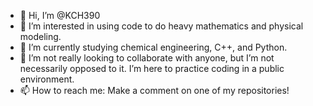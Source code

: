 - 👋 Hi, I’m @KCH390
- 👀 I’m interested in using code to do heavy mathematics and physical modeling. 
- 🌱 I’m currently studying chemical engineering, C++, and Python. 
- 💞️ I’m not really looking to collaborate with anyone, but I’m not necessarily opposed to it. I’m here to practice coding in a public environment. 
- 📫 How to reach me: Make a comment on one of my repositories! 

<!---
KCH390/KCH390 is a ✨ special ✨ repository because its `README.md` (this file) appears on your GitHub profile.
You can click the Preview link to take a look at your changes.
--->
